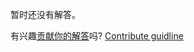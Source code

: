 
暂时还没有解答。

有兴趣[贡献你的解答](https://github.com/BFEdev/BFE.dev-solutions/blob/main/problem/create-your-own-Cookie_zh.md)吗? [Contribute guidline](https://github.com/BFEdev/BFE.dev-solutions#how-to-contribute)
